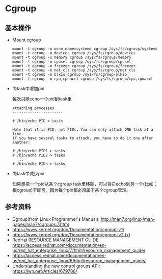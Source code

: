 # Cgroup

## 基本操作

* Mount cgroup

  ```
  mount -t cgroup -o none,name=systemd cgroup /sys/fs/cgroup/systemd
  mount -t cgroup -o devices cgroup /sys/fs/cgroup/devices
  mount -t cgroup -o memory cgroup /sys/fs/cgroup/memory
  mount -t cgroup -o cpuset cgroup /sys/fs/cgroup/cpuset
  mount -t cgroup -o freezer cgroup /sys/fs/cgroup/freezer
  mount -t cgroup -o net_cls cgroup /sys/fs/cgroup/net_cls
  mount -t cgroup -o blkio cgroup /sys/fs/cgroup/blkio
  mount -t cgroup -o cpu,cpuacct cgroup /sys/fs/cgroup/cpu,cpuacct
  ```

* 向task中增加pid

  每次只能echo一个pid到task里

  ```
  Attaching processes
  -----------------------
  
  # /bin/echo PID > tasks
  
  Note that it is PID, not PIDs. You can only attach ONE task at a time.
  If you have several tasks to attach, you have to do it one after another:
  
  # /bin/echo PID1 > tasks
  # /bin/echo PID2 > tasks
  	...
  # /bin/echo PIDn > tasks
  ```

* 向task中减少pid

  如果想把一个pid从某个cgroup task里移除，可以将它echo到另一个(比如：根cgroup)下即可，因为每个pid都必须属于某个cgroup管理。

## 参考资料

* Cgroup(from Linux Programmer's Manual): http://man7.org/linux/man-pages/man7/cgroups.7.html
* https://www.kernel.org/doc/Documentation/cgroup-v1/
* https://www.kernel.org/doc/Documentation/cgroup-v2.txt
* RedHat RESOURCE MANAGEMENT GUIDE: https://access.redhat.com/documentation/en-us/red_hat_enterprise_linux/7/html/resource_management_guide/
* https://access.redhat.com/documentation/en-us/red_hat_enterprise_linux/6/html/resource_management_guide/
* Understanding the new control groups API: https://lwn.net/Articles/679786/

